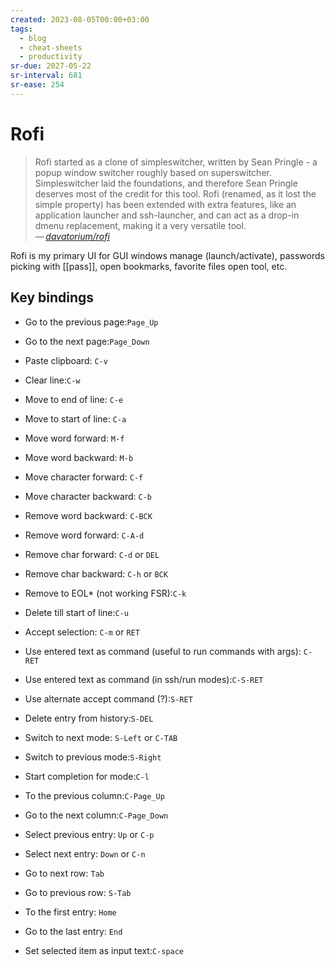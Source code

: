 ```yaml
---
created: 2023-08-05T00:00+03:00
tags:
  - blog
  - cheat-sheets
  - productivity
sr-due: 2027-05-22
sr-interval: 681
sr-ease: 254
---
```


# Rofi

> Rofi started as a clone of simpleswitcher, written by Sean Pringle - a popup
> window switcher roughly based on superswitcher. Simpleswitcher laid the
> foundations, and therefore Sean Pringle deserves most of the credit for this
> tool. Rofi (renamed, as it lost the simple property) has been extended with
> extra features, like an application launcher and ssh-launcher, and can act as
> a drop-in dmenu replacement, making it a very versatile tool.\
> — <cite>[davatorium/rofi](https://github.com/davatorium/rofi)</cite>

Rofi is my primary UI for GUI windows manage (launch/activate), passwords
picking with [[pass]], open bookmarks, favorite files open tool, etc.

## Key bindings

- Go to the previous page:<wbr class="f"> `Page_Up`
- Go to the next page:<wbr class="f"> `Page_Down`

- Paste clipboard:<wbr class="f"> `C-v`
- Clear line:`C-w`
- Move to end of line:<wbr class="f"> `C-e`
- Move to start of line:<wbr class="f"> `C-a`
- Move word forward:<wbr class="f"> `M-f`
- Move word backward:<wbr class="f"> `M-b`
- Move character forward:<wbr class="f"> `C-f`
- Move character backward:<wbr class="f"> `C-b` <!--SR:!2024-09-22,1,234-->
- Remove word backward:<wbr class="f"> `C-BCK`
- Remove word forward:<wbr class="f"> `C-A-d`
- Remove char forward:<wbr class="f"> `C-d` or `DEL`
- Remove char backward:<wbr class="f"> `C-h` or `BCK`
- Remove to EOL* (not working FSR):<wbr class="f"> `C-k`
- Delete till start of line:<wbr class="f"> `C-u`
- Accept selection:<wbr class="f"> `C-m` or `RET`
- Use entered text as command (useful to run commands with args):<wbr class="f">
  `C-RET`
- Use entered text as command (in ssh/run modes):<wbr class="f"> `C-S-RET`
- Use alternate accept command (?):<wbr class="f"> `S-RET`
- Delete entry from history:<wbr class="f"> `S-DEL`
- Switch to next mode:<wbr class="f"> `S-Left` or `C-TAB`
- Switch to previous mode:<wbr class="f"> `S-Right`
- Start completion for mode:<wbr class="f"> `C-l`
- To the previous column:<wbr class="f"> `C-Page_Up`
- Go to the next column:<wbr class="f"> `C-Page_Down`
- Select previous entry:<wbr class="f"> `Up` or `C-p`
- Select next entry:<wbr class="f"> `Down` or `C-n`
- Go to next row:<wbr class="f"> `Tab`
- Go to previous row:<wbr class="f"> `S-Tab`
- To the first entry:<wbr class="f"> `Home`
- Go to the last entry:<wbr class="f"> `End`
- Set selected item as input text:<wbr class="f"> `C-space`
